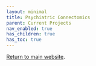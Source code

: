 ```yaml
---
layout: minimal
title: Psychiatric Connectomics
parent: Current Projects
nav_enabled: true
has_children: true
has_toc: true
---
```



[Return to main website]({{site.baseurl}}/).
